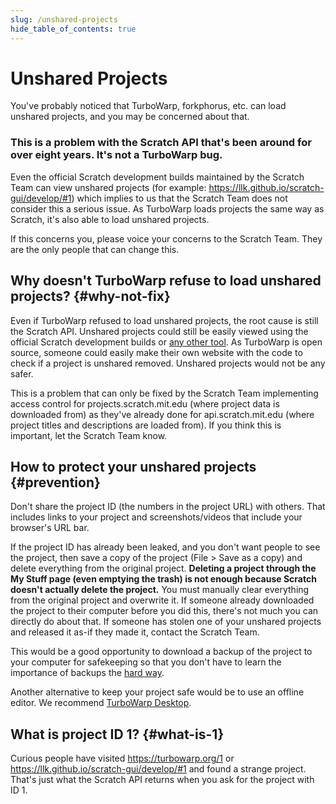 ```yaml
---
slug: /unshared-projects
hide_table_of_contents: true
---
```


# Unshared Projects

You've probably noticed that TurboWarp, forkphorus, etc. can load unshared projects, and you may be concerned about that.

<!-- Reference for "eight years" is https://github.com/scratchblocks/scratchblocks/issues/1 -->
<h3>This is a problem with the Scratch API that's been around for over eight years. It's not a TurboWarp bug.</h3>

Even the official Scratch development builds maintained by the Scratch Team can view unshared projects (for example: https://llk.github.io/scratch-gui/develop/#1) which implies to us that the Scratch Team does not consider this a serious issue. As TurboWarp loads projects the same way as Scratch, it's also able to load unshared projects.

If this concerns you, please voice your concerns to the Scratch Team. They are the only people that can change this.

## Why doesn't TurboWarp refuse to load unshared projects? {#why-not-fix}

Even if TurboWarp refused to load unshared projects, the root cause is still the Scratch API. Unshared projects could still be easily viewed using the official Scratch development builds or [any other tool](https://www.google.com/search?hl=en&q=unshared%20project%20viewer%20scratch). As TurboWarp is open source, someone could easily make their own website with the code to check if a project is unshared removed. Unshared projects would not be any safer.

This is a problem that can only be fixed by the Scratch Team implementing access control for projects.scratch.mit.edu (where project data is downloaded from) as they've already done for api.scratch.mit.edu (where project titles and descriptions are loaded from). If you think this is important, let the Scratch Team know.

## How to protect your unshared projects {#prevention}

Don't share the project ID (the numbers in the project URL) with others. That includes links to your project and screenshots/videos that include your browser's URL bar.

If the project ID has already been leaked, and you don't want people to see the project, then save a copy of the project (File > Save as a copy) and delete everything from the original project. **Deleting a project through the My Stuff page (even emptying the trash) is not enough because Scratch doesn't actually delete the project.** You must manually clear everything from the original project and overwrite it. If someone already downloaded the project to their computer before you did this, there's not much you can directly do about that. If someone has stolen one of your unshared projects and released it as-if they made it, contact the Scratch Team.

This would be a good opportunity to download a backup of the project to your computer for safekeeping so that you don't have to learn the importance of backups the [hard way](https://ocular.jeffalo.net/search?q=project%20disappeared&sort=relevance).

Another alternative to keep your project safe would be to use an offline editor. We recommend [TurboWarp Desktop](https://desktop.turbowarp.org/).

## What is project ID 1? {#what-is-1}

Curious people have visited https://turbowarp.org/1 or https://llk.github.io/scratch-gui/develop/#1 and found a strange project. That's just what the Scratch API returns when you ask for the project with ID 1.

